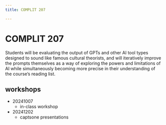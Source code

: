 ```yaml
---
title: COMPLIT 207

---
```


# COMPLIT 207

Students will be evaluating the output of GPTs and other AI tool types designed to sound like famous cultural theorists, and will iteratively improve the prompts themselves as a way of exploring the powers and limitations of AI while simultaneously becoming more precise in their understanding of the course’s reading list.

## workshops 

* 20241007
    * in-class workshop
* 20241202
    * captsone presentations 